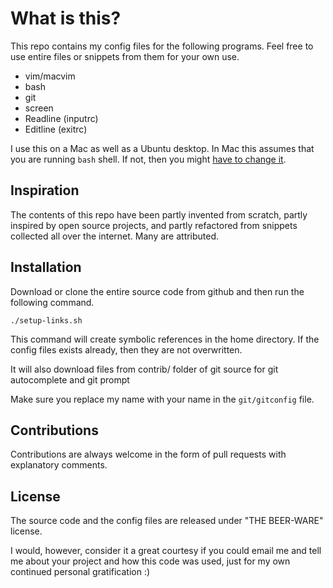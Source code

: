 What is this?
=================

This repo contains my config files for the following programs. Feel free to use entire files or snippets from them for your own use.

 - vim/macvim
 - bash
 - git
 - screen
 - Readline (inputrc)
 - Editline (exitrc)

I use this on a Mac as well as a Ubuntu desktop. In Mac this assumes that you are running `bash` shell. If not, then you might [have to change it](http://hints.macworld.com/article.php?story=20071025221744166).

Inspiration
----------------
The contents of this repo have been partly invented from scratch, partly inspired by open source projects, and partly refactored from snippets collected all over the internet. Many are attributed.

Installation
----------------

Download or clone the entire source code from github and then run the following command.

`./setup-links.sh`

This command will create symbolic references in the home directory. If the config files exists already, then they are not overwritten.

It will also download files from contrib/ folder of git source for git autocomplete and git prompt

Make sure you replace my name with your name in the `git/gitconfig` file.

Contributions
----------------
Contributions are always welcome in the form of pull requests with explanatory comments.

License
----------------

The source code and the config files are released under "THE BEER-WARE" license.

I would, however, consider it a great courtesy if you could email me and tell me about your project and how this code was used, just for my own continued personal gratification :)
